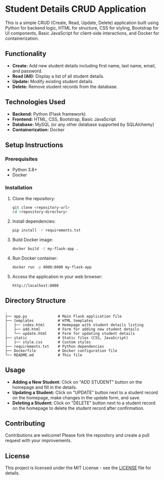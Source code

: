 # Student Details CRUD Application

This is a simple CRUD (Create, Read, Update, Delete) application built using Python for backend logic, HTML for structure, CSS for styling, Bootstrap for UI components, Basic JavaScript for client-side interactions, and Docker for containerization.

## Functionality

- **Create:** Add new student details including first name, last name, email, and password.
- **Read (All):** Display a list of all student details.
- **Update:** Modify existing student details.
- **Delete:** Remove student records from the database.

## Technologies Used

- **Backend:** Python (Flask framework)
- **Frontend:** HTML, CSS, Bootstrap, Basic JavaScript
- **Database:** MySQL (or any other database supported by SQLAlchemy)
- **Containerization:** Docker

## Setup Instructions

### Prerequisites

- Python 3.8+
- Docker

### Installation

1. Clone the repository:
   ```bash
   git clone <repository-url>
   cd <repository-directory>
   ```

2. Install dependencies:
   ```bash
   pip install -r requirements.txt
   ```

3. Build Docker image:
   ```bash
   docker build -t my-flask-app .
   ```

4. Run Docker container:
   ```bash
   docker run -p 8000:8000 my-flask-app
   ```

5. Access the application in your web browser:
   ```
   http://localhost:8000
   ```

## Directory Structure

```
.
├── app.py              # Main Flask application file
├── templates           # HTML templates
│   ├── index.html      # Homepage with student details listing
│   ├── add.html        # Form for adding new student details
│   └── update.html     # Form for updating student details
├── static              # Static files (CSS, JavaScript)
│   ├── style.css       # Custom styles
├── requirements.txt    # Python dependencies
├── Dockerfile          # Docker configuration file
└── README.md           # This file
```

## Usage

- **Adding a New Student:** Click on "ADD STUDENT" button on the homepage and fill in the details.
- **Updating a Student:** Click on "UPDATE" button next to a student record on the homepage, make changes in the update form, and save.
- **Deleting a Student:** Click on "DELETE" button next to a student record on the homepage to delete the student record after confirmation.

## Contributing

Contributions are welcome! Please fork the repository and create a pull request with your improvements.

## License

This project is licensed under the MIT License - see the [LICENSE](LICENSE) file for details.
